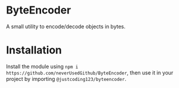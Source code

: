 # ByteEncoder
A small utility to encode/decode objects in bytes.

# Installation
Install the module using `npm i https://github.com/neverUsedGithub/ByteEncoder`, then use it in your project by importing `@justcoding123/byteencoder`.